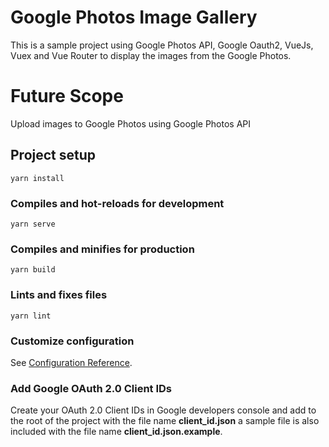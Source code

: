 # Google Photos Image Gallery

This is a sample project using Google Photos API, Google Oauth2, VueJs, Vuex and Vue Router to display the images from the Google Photos.

# Future Scope

Upload images to Google Photos using Google Photos API

## Project setup

```
yarn install
```

### Compiles and hot-reloads for development

```
yarn serve
```

### Compiles and minifies for production

```
yarn build
```

### Lints and fixes files

```
yarn lint
```

### Customize configuration

See [Configuration Reference](https://cli.vuejs.org/config/).

### Add Google OAuth 2.0 Client IDs

Create your OAuth 2.0 Client IDs in Google developers console and add to the root of the project with the file name **client_id.json** a sample file is also included with the file name **client_id.json.example**.
